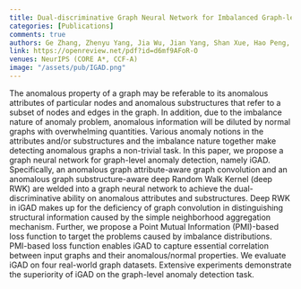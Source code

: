 ```yaml
---
title: Dual-discriminative Graph Neural Network for Imbalanced Graph-level Anomaly Detection 
categories: [Publications]
comments: true
authors: Ge Zhang, Zhenyu Yang, Jia Wu, Jian Yang, Shan Xue, Hao Peng, Jianlin Su, Chuan Zhou, Quan Z. Sheng, Leman Akoglu, Charu C. Aggarwal
link: https://openreview.net/pdf?id=d6mf9AFoR-O
venues: NeurIPS (CORE A*, CCF-A)
image: "/assets/pub/IGAD.png"
---
```

The anomalous property of a graph may be referable to its anomalous attributes of particular nodes and anomalous substructures that refer to a subset of nodes and edges in the graph. In addition, due to the imbalance nature of anomaly problem, anomalous information will be diluted by normal graphs with overwhelming quantities. Various anomaly notions in the attributes and/or substructures and the imbalance nature together make detecting anomalous graphs a non-trivial task. In this paper, we propose a graph neural network for graph-level anomaly detection, namely iGAD. Specifically, an anomalous graph attribute-aware graph convolution and an anomalous graph substructure-aware deep Random Walk Kernel (deep RWK) are welded into a graph neural network to achieve the dual-discriminative ability on anomalous attributes and substructures. Deep RWK in iGAD makes up for the deficiency of graph convolution in distinguishing structural information caused by the simple neighborhood aggregation mechanism. Further, we propose a Point Mutual Information (PMI)-based loss function to target the problems caused by imbalance distributions. PMI-based loss function enables iGAD to capture essential correlation between input graphs and their anomalous/normal properties. We evaluate iGAD on four real-world graph datasets. Extensive experiments demonstrate the superiority of iGAD on the graph-level anomaly detection task.
